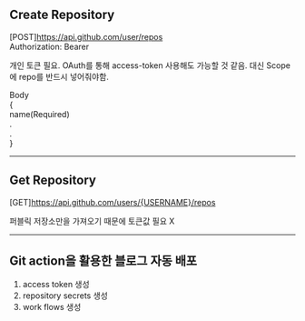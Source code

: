 ## **Create Repository**

[POST]https://api.github.com/user/repos <br>
Authorization: Bearer <YOUR-TOKEN>

개인 토큰 필요.
OAuth를 통해 access-token 사용해도 가능할 것 같음.
대신 Scope에 repo를 반드시 넣어줘야함.

Body <br>
{<br>
name(Required) <br>
.<br>
.<br>
}

---

## **Get Repository**

[GET]https://api.github.com/users/{USERNAME}/repos

퍼블릭 저장소만을 가져오기 때문에 토큰값 필요 X

---

## **Git action을 활용한 블로그 자동 배포**

1. access token 생성 <br>
2. repository secrets 생성
3. work flows 생성
